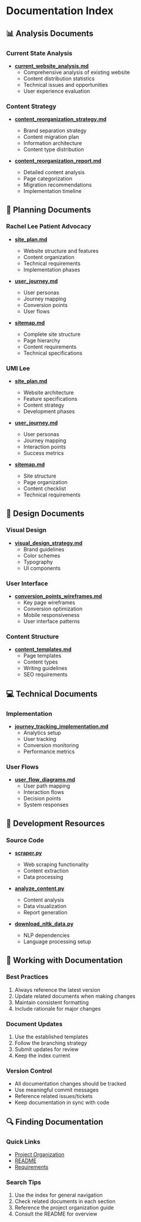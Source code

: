 # Documentation Index

## 📊 Analysis Documents

### Current State Analysis
- **[current_website_analysis.md](analysis/current_website_analysis.md)**
  - Comprehensive analysis of existing website
  - Content distribution statistics
  - Technical issues and opportunities
  - User experience evaluation

### Content Strategy
- **[content_reorganization_strategy.md](analysis/content_reorganization_strategy.md)**
  - Brand separation strategy
  - Content migration plan
  - Information architecture
  - Content type distribution

- **[content_reorganization_report.md](analysis/content_reorganization_report.md)**
  - Detailed content analysis
  - Page categorization
  - Migration recommendations
  - Implementation timeline

## 🎯 Planning Documents

### Rachel Lee Patient Advocacy
- **[site_plan.md](planning/rachel_lee_advocacy/site_plan.md)**
  - Website structure and features
  - Content organization
  - Technical requirements
  - Implementation phases

- **[user_journey.md](planning/rachel_lee_advocacy/user_journey.md)**
  - User personas
  - Journey mapping
  - Conversion points
  - User flows

- **[sitemap.md](planning/rachel_lee_advocacy/sitemap.md)**
  - Complete site structure
  - Page hierarchy
  - Content requirements
  - Technical specifications

### UMI Lee
- **[site_plan.md](planning/umi_lee/site_plan.md)**
  - Website architecture
  - Feature specifications
  - Content strategy
  - Development phases

- **[user_journey.md](planning/umi_lee/user_journey.md)**
  - User personas
  - Journey mapping
  - Interaction points
  - Success metrics

- **[sitemap.md](planning/umi_lee/sitemap.md)**
  - Site structure
  - Page organization
  - Content checklist
  - Technical requirements

## 🎨 Design Documents

### Visual Design
- **[visual_design_strategy.md](design/visual_design_strategy.md)**
  - Brand guidelines
  - Color schemes
  - Typography
  - UI components

### User Interface
- **[conversion_points_wireframes.md](design/conversion_points_wireframes.md)**
  - Key page wireframes
  - Conversion optimization
  - Mobile responsiveness
  - User interface patterns

### Content Structure
- **[content_templates.md](design/content_templates.md)**
  - Page templates
  - Content types
  - Writing guidelines
  - SEO requirements

## 💻 Technical Documents

### Implementation
- **[journey_tracking_implementation.md](technical/journey_tracking_implementation.md)**
  - Analytics setup
  - User tracking
  - Conversion monitoring
  - Performance metrics

### User Flows
- **[user_flow_diagrams.md](technical/user_flow_diagrams.md)**
  - User path mapping
  - Interaction flows
  - Decision points
  - System responses

## 📱 Development Resources

### Source Code
- **[scraper.py](../src/scraper.py)**
  - Web scraping functionality
  - Content extraction
  - Data processing

- **[analyze_content.py](../src/analyze_content.py)**
  - Content analysis
  - Data visualization
  - Report generation

- **[download_nltk_data.py](../src/download_nltk_data.py)**
  - NLP dependencies
  - Language processing setup

## 🔄 Working with Documentation

### Best Practices
1. Always reference the latest version
2. Update related documents when making changes
3. Maintain consistent formatting
4. Include rationale for major changes

### Document Updates
1. Use the established templates
2. Follow the branching strategy
3. Submit updates for review
4. Keep the index current

### Version Control
- All documentation changes should be tracked
- Use meaningful commit messages
- Reference related issues/tickets
- Keep documentation in sync with code

## 🔍 Finding Documentation

### Quick Links
- [Project Organization](../project_organization.md)
- [README](../README.md)
- [Requirements](../requirements.txt)

### Search Tips
1. Use the index for general navigation
2. Check related documents in each section
3. Reference the project organization guide
4. Consult the README for overview 